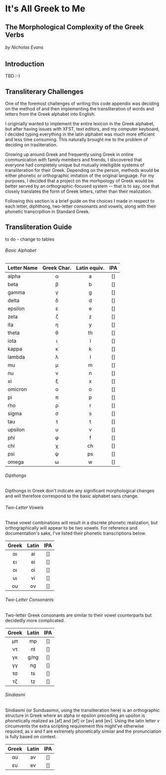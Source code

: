 # It's All Greek to Me
## The Morphological Complexity of the Greek Verbs
###### by Nicholas Evans

## Introduction

TBD :-)

## Transliterary Challenges

One of the foremost challenges of writing this code appendix was deciding on the method of 
and then implementing the transliteration of words and letters from the Greek alphabet into
English.

I originially wanted to implement the entire lexicon in the Greek alphabet, but after having
issues with XFST, text editors, and my computer keyboard, I decided typing everything in the
latin alphabet was much more efficient and less time consuming. This naturally brought me to 
the problem of deciding on trasliteration.

Growing up around Greek and frequently using Greek in online communication with family members
and friends, I discovered that everyone had completely unique but mutually intelligible systems
of transliteration for their Greek. Depending on the person, methods would be either phonetic
or orthographic imitation of the original language. For my purposes, I decided that a project
on the morhpology of Greek would be better served by an orthographic-focused system -- that is
to say, one that closely translates the form of Greek letters, rather than their realization.

Following this section is a brief guide on the choices I made in respect to each letter, diphthong,
two-letter consonants and vowels, along with their phonetic transcrpition in Standard Greek.

## Transliteration Guide

to do - change to tables

###### Basic Alphabet

| Letter Name | Greek Char. | Latin equiv. | IPA |
|:------------|:-----------:|:------------:|:---:|
| alpha       | α           | a            | []  |
| beta        | β           | b            | []  |
| gamma       | γ           | g            | []  |
| delta       | δ           | d            | []  |
| epsilon     | ε           | e            | []  |
| zeta        | ζ           | z            | []  |
| ita         | η           | y            | []  |
| theta       | θ           | th           | []  |
| iota        | ι           | i            | []  |
| kappa       | κ           | k            | []  |
| lambda      | λ           | l            | []  |
| mu          | μ           | m            | []  |
| nu          | ν           | n            | []  |
| xi          | ξ           | x            | []  |
| omicron     | ο           | o            | []  |
| pi          | π           | p            | []  |
| rho         | ρ           | r            | []  |
| sigma       | σ           | s            | []  |
| tau         | τ           | t            | []  |
| upsilon     | υ           | v            | []  |
| phi         | φ           | f            | []  |
| chi         | χ           | ch           | []  |
| psi         | ψ           | ps           | []  |
| omega       | ω           | w            | []  |

###### Dipthongs

Dipthongs in Greek don't indicate any significant morphological changes and will therefore
correspond to the basic alphabet sans change.

###### Two-Letter Vowels

These vowel combinations will result in a discrete phonetic realization, but orthographically will
appear to be two vowels. For reference and documentation's sake, I've listed their phonetic
transcriptions below.

| Greek | Latin | IPA |
|:-----:|:-----:|:---:|
| αι    | ai    | []  |
| ει    | ei    | []  |
| οι    | oi    | []  |
| υι    | vi    | []  |
| ου    | ov    | []  |

###### Two-Letter Consonants

Two-letter Greek consonants are similar to their vowel counterparts but decidedly more complicated.

| Greek | Latin | IPA |
|:-----:|:-----:|:---:|
| μπ    | mp    | []  |
| ντ    | nt    | []  |
| γκ    | g/ng  | []  |
| γγ    | ng    | []  |
| τσ    | ts    | []  |
| τζ    | tz    | []  |

###### *Sindiasmi*

Sindiasmi (or Sunduasmoi, using the transliteration here) is an orthographic structure in Greek where 
an alpha or epsilon preceding an upsilon is phonetically realized as [af] and [ef] or [av] and [ev].
Using the latin letter v circumvents the extra scripting requirement this might've otherwise
required, as v and f are extremely phonetically similar and the pronunciation is fully based on
context.

| Greek | Latin | IPA |
|:-----:|:-----:|:---:|
| αυ    | av    | []  |
| ευ    | ev    | []  |

